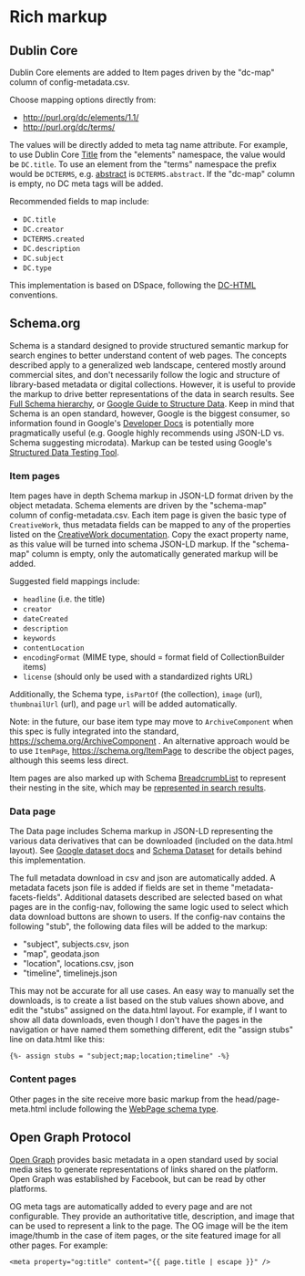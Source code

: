 # Rich markup

## Dublin Core 

Dublin Core elements are added to Item pages driven by the "dc-map" column of config-metadata.csv.

Choose mapping options directly from:

- http://purl.org/dc/elements/1.1/
- http://purl.org/dc/terms/

The values will be directly added to meta tag name attribute.
For example, to use Dublin Core [Title](https://www.dublincore.org/specifications/dublin-core/dcmi-terms/#http://purl.org/dc/elements/1.1/title) from the "elements" namespace, the value would be `DC.title`.
To use an element from the "terms" namespace the prefix would be `DCTERMS`, e.g. [abstract](https://www.dublincore.org/specifications/dublin-core/dcmi-terms/#http://purl.org/dc/terms/abstract) is `DCTERMS.abstract`.
If the "dc-map" column is empty, no DC meta tags will be added.

Recommended fields to map include:

- `DC.title`
- `DC.creator`
- `DCTERMS.created`
- `DC.description`
- `DC.subject`
- `DC.type`

This implementation is based on DSpace, following the [DC-HTML](https://www.dublincore.org/specifications/dublin-core/dc-html/2008-08-04/) conventions.

## Schema.org 

Schema is a standard designed to provide structured semantic markup for search engines to better understand content of web pages. 
The concepts described apply to a generalized web landscape, centered mostly around commercial sites, and don't necessarily follow the logic and structure of library-based metadata or digital collections.
However, it is useful to provide the markup to drive better representations of the data in search results.
See [Full Schema hierarchy](https://schema.org/docs/full.html), or [Google Guide to Structure Data](https://developers.google.com/search/docs/guides/intro-structured-data).
Keep in mind that Schema is an open standard, however, Google is the biggest consumer, so information found in Google's [Developer Docs](https://developers.google.com/) is potentially more pragmatically useful (e.g. Google highly recommends using JSON-LD vs. Schema suggesting microdata).
Markup can be tested using Google's [Structured Data Testing Tool](https://search.google.com/structured-data/testing-tool).

### Item pages 

Item pages have in depth Schema markup in JSON-LD format driven by the object metadata. 
Schema elements are driven by the "schema-map" column of config-metadata.csv.
Each item page is given the basic type of `CreativeWork`, thus metadata fields can be mapped to any of the properties listed on the [CreativeWork documentation](https://schema.org/CreativeWork). 
Copy the exact property name, as this value will be turned into schema JSON-LD markup.
If the "schema-map" column is empty, only the automatically generated markup will be added.

Suggested field mappings include:

- `headline` (i.e. the title)
- `creator`
- `dateCreated`
- `description`
- `keywords`
- `contentLocation`
- `encodingFormat` (MIME type, should = format field of CollectionBuilder items)
- `license` (should only be used with a standardized rights URL)

Additionally, the Schema type, `isPartOf` (the collection), `image` (url), `thumbnailUrl` (url), and page `url` will be added automatically. 

Note: in the future, our base item type may move to `ArchiveComponent` when this spec is fully integrated into the standard, https://schema.org/ArchiveComponent .
An alternative approach would be to use `ItemPage`, https://schema.org/ItemPage to describe the object pages, although this seems less direct.

Item pages are also marked up with Schema [BreadcrumbList](https://schema.org/BreadcrumbList) to represent their nesting in the site, which may be [represented in search results](https://developers.google.com/search/docs/data-types/breadcrumb). 

### Data page

The Data page includes Schema markup in JSON-LD representing the various data derivatives that can be downloaded (included on the data.html layout). 
See [Google dataset docs](https://developers.google.com/search/docs/data-types/dataset) and [Schema Dataset](https://schema.org/Dataset) for details behind this implementation.

The full metadata download in csv and json are automatically added.
A metadata facets json file is added if fields are set in theme "metadata-facets-fields".
Additional datasets described are selected based on what pages are in the config-nav, following the same logic used to select which data download buttons are shown to users.
If the config-nav contains the following "stub", the following data files will be added to the markup:

- "subject", subjects.csv, json
- "map", geodata.json
- "location", locations.csv, json
- "timeline", timelinejs.json

This may not be accurate for all use cases. 
An easy way to manually set the downloads, is to create a list based on the stub values shown above, and edit the "stubs" assigned on the data.html layout. 
For example, if I want to show all data downloads, even though I don't have the pages in the navigation or have named them something different, edit the "assign stubs" line on data.html like this:

`{%- assign stubs = "subject;map;location;timeline" -%}`

### Content pages

Other pages in the site receive more basic markup from the head/page-meta.html include following the [WebPage schema type](https://schema.org/WebPage).

## Open Graph Protocol

[Open Graph](https://opengraphprotocol.org/) provides basic metadata in a open standard used by social media sites to generate representations of links shared on the platform.
Open Graph was established by Facebook, but can be read by other platforms.

OG meta tags are automatically added to every page and are not configurable.
They provide an authoritative title, description, and image that can be used to represent a link to the page.
The OG image will be the item image/thumb in the case of item pages, or the site featured image for all other pages.
For example:

`<meta property="og:title" content="{{ page.title | escape }}" />`
